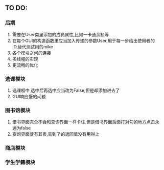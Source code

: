 ## TO DO:

### 后期
1. 需要在User类里添加的成员属性,比如一卡通余额等
2. 在每个GUI的构造函数里应当加入传递的参数User,用于每一步给出使用者的ID,替代测试用的mike
3. 各个模块之间的连接
4. 多线程的实现
5. 更流畅的优化

### 选课模块
1. 选课框中,选中后再选中应当改为False,但是却添加进去了
2. GUI响应慢的问题

### 图书馆模块
1. 借书界面完全不会和查询界面一样卡住,但是借书界面后面打对勾的地方点击永远为false
2. 查询界面徒有其表,查到了的返回值没有用得上

### 商店模块

### 学生学籍模块
